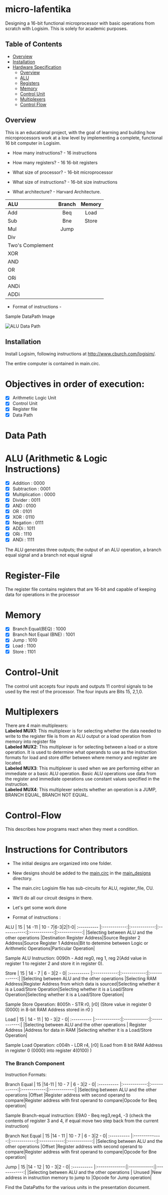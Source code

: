 # micro-lafentika
Designing a 16-bit functional microprocessor with basic operations from scratch with Logisim.  This is solely for academic purposes.

## Table of Contents

* [Overview](#overview)
* [Installation](#installation)
* [Hardware Specification](#hardware-specification)
    * [Overview](#overview)
    * [ALU](#ALU)
    * [Registers](#Register-File)
    * [Memory](#Memory)
    * [Control Unit](#Control-Unit)
    * [Multiplexers](#Multiplexers)
    * [Control Flow](#control-flow)

## Overview

This is an educational project, with the goal of learning and building how microprocessors work at a low level
by implementing a complete, functional 16 bit computer in Logisim.  

 - How many instructions? - 16 instructions

 - How many registers? - 16 16-bit registers

 - What size of processor? - 16-bit microprocessor

 - What size of instructions? - 16-bit size instructions

 - What architecture? - Harvard Architecture. 

| ALU      | Branch       | Memory|
 :----------  |:------------:|:------------:|
|Add|Beq|Load|
|Sub|Bne|Store|
|Mul|Jump|
|Div|
|Two's Complement|
|XOR|
|AND|
|OR|
|ORi|
|ANDi|
|ADDi|

 
 - Format of instructions - 

 <p>Sample DataPath Image</p>  

![ALU Data Path](https://raw.githubusercontent.com/kwabenadarkwa/micro-lafentika/master/data%20path%20for%20ALU%20instructions.png?token=GHSAT0AAAAAABI4XEQ33ZMOS6ERD2GRKTOAYT23ETA)

## Installation

Install Logisim, following instructions at http://www.cburch.com/logisim/. 

The entire computer is contained in main.circ.

# Objectives in order of execution:
- [x] Arithmetic Logic Unit  
- [x] Control Unit
- [x] Register file
- [x] Data Path
# Data Path  

# ALU (Arithmetic & Logic Instructions)
- [x] Addition : 0000
- [x] Subtraction : 0001
- [x] Multiplication : 0000
- [x] Divider : 0011
- [x] AND : 0100
- [x] OR : 0101
- [x] XOR : 0110
- [x] Negation : 0111
- [x] ADDi : 1011
- [x] ORi : 1110
- [x] ANDi : 1111

The ALU generates three outputs; the output of an ALU operation, a branch equal signal and a branch not equal signal

# Register-File
The register file contains registers that are 16-bit and capable of keeping data for operations in
the processor

# Memory
- [x] Branch Equal(BEQ) : 1000
- [x] Branch Not Equal (BNE) : 1001
- [x] Jump : 1010
- [x] Load : 1100
- [x] Store : 1101

# Control-Unit
The control unit accepts four inputs and outputs 11 control signals to be used by the rest of the processor.
The four inputs are Bits 15, 2,1,0.


# Multiplexers
There are 4 main multiplexers:  
**Labeled MUX1**: This multiplexer is for selecting whether the data needed to write to the register file is from an ALU output or a load operation from memory into register file  
**Labeled MUX2**: This multiplexer is for selecting between a load or a store operation. It is used to determine what operands to use as the instruction formats for load and store differ between where memory and register are located.  
**Labeled MUX3**: This multiplexer is used when we are performing either an immediate or a basic ALU operation. Basic ALU operations use data from the register and immediate operations use constant values specified in the instruction.  
**Labeled MUX4**: This multiplexer selects whether an operation is a JUMP, BRANCH EQUAL, BRANCH NOT EQUAL.

# Control-Flow
This describes how programs react when they meet a condition.

# Instructions for Contributors
- The initial designs are organized into one folder.
- New designs should be added to the [main.circ](./main_designs/main.circ) in the [main_designs](./main_designs/) directory.
- The main.circ Logisim file has sub-circuits for ALU, register_file, CU.
- We'll do all our circuit designs in there.
- Let's get some work done

 - Format of instructions : 

ALU 
|   15   | 14 -11      | 10 - 7|6-3|2|1-0|
 :----------  |:------------:|:------------:|:------------:|:------------:|:------------:|
|Selecting between ALU and the other operations |Destination Register Address|Source Register 2 Address|Source Register 1 Address|Bit to detemine between Logic or Arithmetic Operations|Particular Operation|

Sample ALU Instruction: 0090h - Add reg0, reg 1, reg 2(Add value in register 1 to register 2 and store it in register 0).


Store 
|   15   | 14 - 7      | 6 - 3|2 - 0|
 :----------  |:------------:|:------------:|:------------:|
|Selecting between ALU and the other operations |Selecting RAM Address|Register Address from which data is sourced|Selecting whether it is a Load/Store Operation|Selecting whether it is a Load/Store Operation|Selecting whether it is a Load/Store Operation| 

Sample Store Operation: 8005h - STR r0, [r0] (Store value in register 0 (0000) in 8-bit RAM Address stored in r0 )





Load 
|   15   | 14 - 11      | 10 - 3|2 - 0|
 :----------  |:------------:|:------------:|:------------:|
|Selecting between ALU and the other operations | Register Address |Address for data in RAM |Selecting whether it is a Load/Store Operation|  

Sample Load Operation: c004h -  LDR r4, [r0] (Load from 8 bit RAM Address in register 0 (0000) into register 4(0100) )




### The Branch Component


Instruction Formats:

Branch Equal
|   15   |14-11 | 10 - 7      | 6 - 3|2 - 0|
 :----------  |:------------:|:------------:|:------------:|:------------:|
|Selecting between ALU and the other operations |Offset |Register address with second operand to compare|Register address with first operand to compare|Opcode for Beq operation|

Sample Branch-equal instruction:  E9A0 - Beq reg3,reg4, -3 (check the contents of register 3 and 4, if equal move two step back from 
the current instruction)


Branch Not Equal
|   15   |14 - 11   | 10 - 7    | 6 - 3|2 - 0|
 :----------  |:--------------:|:------------:|:------------:|:------------:|
|Selecting between ALU and the other operations |Offset |Register address with second operand to compare|Register address with first operand to compare|Opcode for Bne operation|



Jump
|   15   |14 - 12   | 10 - 3|2 - 0|
 :----------  |:--------------:|:------------:|:------------:|
|Selecting between ALU and the other operations | Unused |New address in instruction memory to jump to |Opcode for Jump operation|

Find the DataPaths for the various units in the presentation document.
